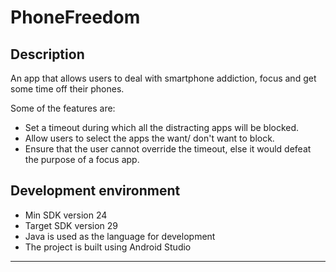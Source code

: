 # PhoneFreedom

## Description
An app that allows users to deal with smartphone addiction, focus and get some time off their phones.

Some of the features are:
- Set a timeout during which all the distracting apps will be blocked.
- Allow users to select the apps the want/ don't want to block.
- Ensure that the user cannot override the timeout, else it would defeat the purpose of a focus app.

## Development environment
- Min SDK version 24
- Target SDK version 29
- Java is used as the language for development
- The project is built using Android Studio
----------------

 
